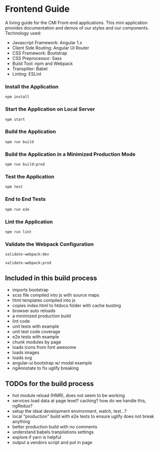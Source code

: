 # Frontend Guide

A living guide for the CMI Front-end applications. This mini application provides documentation and demos of our styles and our components. Technology used: 
- Javascript Framework: Angular 1.x
- Client Side Routing: Angular UI Router
- CSS Framework: Bootstrap
- CSS Preprocessor: Sass
- Build Tool: npm and Webpack
- Transpilier: Babel
- Linting: ESLint

### Install the Application

`npm install`

### Start the Application on Local Server

`npm start`

### Build the Application

`npm run build`

### Build the Application in a Minimized Production Mode

`npm run build:prod`

### Test the Application

`npm test`

### End to End Tests

`npm run e2e`

### Lint the Application

`npm run lint`

### Validate the Webpack Configuration

`validate-webpack:dev`

`validate-webpack:prod`

## Included in this build process
- imports bootstrap
- scss file compiled into js with source maps
- html templates compiled into js
- copies index.html to htdocs folder with cache busting
- browser auto reloads
- a minimized production build
- lint code
- unit tests with example
- unit test code coverage
- e2e tests with example
- chunk modules by page
- loads icons from font awesome
- loads images
- loads svg
- angular-ui bootstrap w/ modal example
- ngAnnotate to fix uglify breaking

## TODOs for the build process
- hot module reload (HMR), does not seem to be working
- services load data at page level? caching? how do we handle this, ngRedux?
- setup the ideal development environment, watch, test...?
- local "production" build with e2e tests to ensure uglify does not break anything
- better production build with no comments
- understand babels tranpilations settings
- explore if yarn is helpful
- output a vendors script and put in page